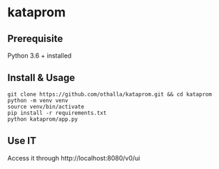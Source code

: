 # kataprom


## Prerequisite

Python 3.6 + installed

## Install & Usage


```shell
git clone https://github.com/othalla/kataprom.git && cd kataprom
python -m venv venv
source venv/bin/activate
pip install -r requirements.txt
python kataprom/app.py
```

## Use IT

Access it through http://localhost:8080/v0/ui
